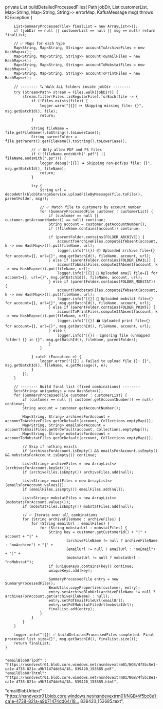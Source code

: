  private List<SummaryProcessedFile> buildDetailedProcessedFiles(
            Path jobDir,
            List<SummaryProcessedFile> customerList,
            Map<String, Map<String, String>> errorMap,
            KafkaMessage msg) throws IOException {

        List<SummaryProcessedFile> finalList = new ArrayList<>();
        if (jobDir == null || customerList == null || msg == null) return finalList;

        // ✅ Maps for each type
        Map<String, Map<String, String>> accountToArchiveFiles = new HashMap<>();
        Map<String, Map<String, String>> accountToEmailFiles = new HashMap<>();
        Map<String, Map<String, String>> accountToMobstatFiles = new HashMap<>();
        Map<String, Map<String, String>> accountToPrintFiles = new HashMap<>();

        // -------- 🔍 Walk ALL folders inside jobDir --------
        try (Stream<Path> stream = Files.walk(jobDir)) {
            stream.filter(Files::isRegularFile).forEach(file -> {
                if (!Files.exists(file)) {
                    logger.warn("[{}] ⏩ Skipping missing file: {}", msg.getBatchId(), file);
                    return;
                }

                String fileName = file.getFileName().toString().toLowerCase();
                String parentFolder = file.getParent().getFileName().toString().toLowerCase();

                // ✅ Only allow PDF and PS files
                if (!(fileName.endsWith(".pdf") || fileName.endsWith(".ps"))) {
                    logger.debug("[{}] ⏩ Skipping non-pdf/ps file: {}", msg.getBatchId(), fileName);
                    return;
                }

                try {
                    String url = decodeUrl(blobStorageService.uploadFileByMessage(file.toFile(), parentFolder, msg));

                    // ✅ Match file to customers by account number
                    for (SummaryProcessedFile customer : customerList) {
                        if (customer == null || customer.getAccountNumber() == null) continue;
                        String account = customer.getAccountNumber();
                        if (!fileName.contains(account)) continue;

                        if (parentFolder.contains(FOLDER_ARCHIVE)) {
                            accountToArchiveFiles.computeIfAbsent(account, k -> new HashMap<>()).put(fileName, url);
                            logger.info("[{}] 📦 Uploaded archive file={} for account={}, url={}", msg.getBatchId(), fileName, account, url);
                        } else if (parentFolder.contains(FOLDER_EMAIL)) {
                            accountToEmailFiles.computeIfAbsent(account, k -> new HashMap<>()).put(fileName, url);
                            logger.info("[{}] 📧 Uploaded email file={} for account={}, url={}", msg.getBatchId(), fileName, account, url);
                        } else if (parentFolder.contains(FOLDER_MOBSTAT)) {
                            accountToMobstatFiles.computeIfAbsent(account, k -> new HashMap<>()).put(fileName, url);
                            logger.info("[{}] 📱 Uploaded mobstat file={} for account={}, url={}", msg.getBatchId(), fileName, account, url);
                        } else if (parentFolder.contains(FOLDER_PRINT)) {
                            accountToPrintFiles.computeIfAbsent(account, k -> new HashMap<>()).put(fileName, url);
                            logger.info("[{}] 🖨 Uploaded print file={} for account={}, url={}", msg.getBatchId(), fileName, account, url);
                        } else {
                            logger.info("[{}] ℹ️ Ignoring file (unmapped folder) {} in {}", msg.getBatchId(), fileName, parentFolder);
                        }
                    }

                } catch (Exception e) {
                    logger.error("[{}] ⚠️ Failed to upload file {}: {}", msg.getBatchId(), fileName, e.getMessage(), e);
                }
            });
        }

        // -------- Build final list (fixed combinations) --------
        Set<String> uniqueKeys = new HashSet<>();
        for (SummaryProcessedFile customer : customerList) {
            if (customer == null || customer.getAccountNumber() == null) continue;
            String account = customer.getAccountNumber();

            Map<String, String> archivesForAccount = accountToArchiveFiles.getOrDefault(account, Collections.emptyMap());
            Map<String, String> emailsForAccount = accountToEmailFiles.getOrDefault(account, Collections.emptyMap());
            Map<String, String> mobstatsForAccount = accountToMobstatFiles.getOrDefault(account, Collections.emptyMap());

            // Skip if nothing exists
            if (archivesForAccount.isEmpty() && emailsForAccount.isEmpty() && mobstatsForAccount.isEmpty()) continue;

            List<String> archiveFiles = new ArrayList<>(archivesForAccount.keySet());
            if (archiveFiles.isEmpty()) archiveFiles.add(null);

            List<String> emailFiles = new ArrayList<>(emailsForAccount.values());
            if (emailFiles.isEmpty()) emailFiles.add(null);

            List<String> mobstatFiles = new ArrayList<>(mobstatsForAccount.values());
            if (mobstatFiles.isEmpty()) mobstatFiles.add(null);

            // ✅ Iterate over all combinations
            for (String archiveFileName : archiveFiles) {
                for (String emailUrl : emailFiles) {
                    for (String mobstatUrl : mobstatFiles) {
                        String key = customer.getCustomerId() + "|" + account + "|" +
                                (archiveFileName != null ? archiveFileName : "noArchive") + "|" +
                                (emailUrl != null ? emailUrl : "noEmail") + "|" +
                                (mobstatUrl != null ? mobstatUrl : "noMobstat");
                        if (uniqueKeys.contains(key)) continue;
                        uniqueKeys.add(key);

                        SummaryProcessedFile entry = new SummaryProcessedFile();
                        BeanUtils.copyProperties(customer, entry);
                        entry.setArchiveBlobUrl(archiveFileName != null ? archivesForAccount.get(archiveFileName) : null);
                        entry.setPdfEmailFileUrl(emailUrl);
                        entry.setPdfMobstatFileUrl(mobstatUrl);
                        finalList.add(entry);
                    }
                }
            }
        }

        logger.info("[{}] ✅ buildDetailedProcessedFiles completed. Final processed list size={}", msg.getBatchId(), finalList.size());
        return finalList;
    }


    "emailBlobUrlpdf" : "https://nsndvextr01.blob.core.windows.net/nsndevextrm01/NGB/4f5bc8e1-ca1e-4738-821a-a9b71474dd64/18… 839420_153685.pdf",
    "emailBlobUrlhtml":  "https://nsndvextr01.blob.core.windows.net/nsndevextrm01/NGB/4f5bc8e1-ca1e-4738-821a-a9b71474dd64/18… 839420_153685.html",
"emailBlobUrltext" : "https://nsndvextr01.blob.core.windows.net/nsndevextrm01/NGB/4f5bc8e1-ca1e-4738-821a-a9b71474dd64/18… 839420_153685.text",

